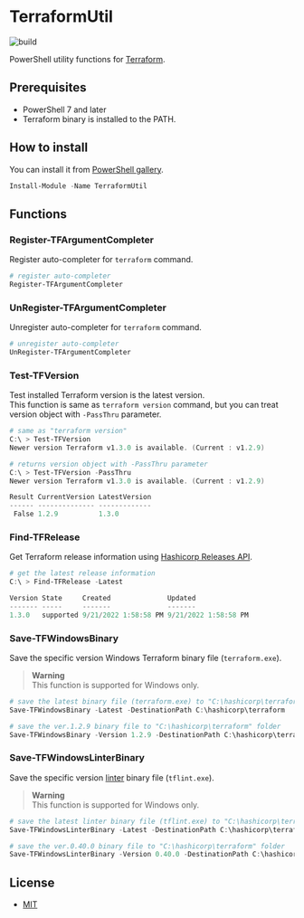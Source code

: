 # TerraformUtil

![build](https://github.com/stknohg/TerraformUtil/workflows/build/badge.svg)

PowerShell utility functions for [Terraform](https://www.terraform.io/).

## Prerequisites

* PowerShell 7 and later
* Terraform binary is installed to the PATH.

## How to install

You can install it from [PowerShell gallery](https://www.powershellgallery.com/packages/TerraformUtil/).

```powershell
Install-Module -Name TerraformUtil
```

## Functions

### Register-TFArgumentCompleter

Register auto-completer for `terraform` command.

```powershell
# register auto-completer
Register-TFArgumentCompleter
```

### UnRegister-TFArgumentCompleter

Unregister auto-completer for `terraform` command.

```powershell
# unregister auto-completer
UnRegister-TFArgumentCompleter
```

### Test-TFVersion

Test installed Terraform version is the latest version.  
This function is same as `terraform version` command, but you can treat version object with `-PassThru` parameter.

```powershell
# same as "terraform version"
C:\ > Test-TFVersion
Newer version Terraform v1.3.0 is available. (Current : v1.2.9)

# returns version object with -PassThru parameter
C:\ > Test-TFVersion -PassThru
Newer version Terraform v1.3.0 is available. (Current : v1.2.9)

Result CurrentVersion LatestVersion
------ -------------- -------------
 False 1.2.9          1.3.0
```

### Find-TFRelease

Get Terraform release information using [Hashicorp Releases API](https://releases.hashicorp.com/docs/api/v1/#operation/listReleasesV1).

```powershell
# get the latest release information
C:\ > Find-TFRelease -Latest

Version State     Created              Updated
------- -----     -------              -------
1.3.0   supported 9/21/2022 1:58:58 PM 9/21/2022 1:58:58 PM
```

### Save-TFWindowsBinary

Save the specific version Windows Terraform binary file (`terraform.exe`).  

> **Warning**  
> This function is supported for Windows only.

```powershell
# save the latest binary file (terraform.exe) to "C:\hashicorp\terraform" folder
Save-TFWindowsBinary -Latest -DestinationPath C:\hashicorp\terraform

# save the ver.1.2.9 binary file to "C:\hashicorp\terraform" folder
Save-TFWindowsBinary -Version 1.2.9 -DestinationPath C:\hashicorp\terraform
```

### Save-TFWindowsLinterBinary

Save the specific version [linter](https://github.com/terraform-linters/tflint) binary file (`tflint.exe`).  

> **Warning**  
> This function is supported for Windows only.

```powershell
# save the latest linter binary file (tflint.exe) to "C:\hashicorp\terraform" folder
Save-TFWindowsLinterBinary -Latest -DestinationPath C:\hashicorp\terraform

# save the ver.0.40.0 binary file to "C:\hashicorp\terraform" folder
Save-TFWindowsLinterBinary -Version 0.40.0 -DestinationPath C:\hashicorp\terraform
```

## License

* [MIT](./LICENSE)
